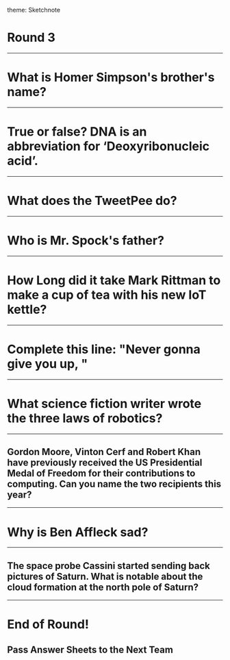 theme: Sketchnote

# Round 3

---

# What is Homer Simpson's brother's name?

---

# True or false? DNA is an abbreviation for ‘Deoxyribonucleic acid’.

---

# What does the TweetPee do?

---

# Who is Mr. Spock's father?

---

# How Long did it take Mark Rittman to make a cup of tea with his new IoT kettle?

---

# Complete this line: "Never gonna give you up, "

---

# What science fiction writer wrote the three laws of robotics?

---

## Gordon Moore, Vinton Cerf and Robert Khan have previously received the US Presidential Medal of Freedom for their contributions to computing. Can you name the two recipients this year?

---

# Why is Ben Affleck sad?

---

## The space probe Cassini started sending back pictures of Saturn. What is notable about the cloud formation at the north pole of Saturn?



---

# End of Round!

## Pass Answer Sheets to the Next Team

